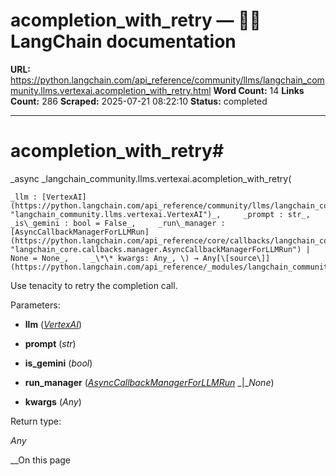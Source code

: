 # acompletion_with_retry — 🦜🔗 LangChain  documentation

**URL:** https://python.langchain.com/api_reference/community/llms/langchain_community.llms.vertexai.acompletion_with_retry.html
**Word Count:** 14
**Links Count:** 286
**Scraped:** 2025-07-21 08:22:10
**Status:** completed

---

# acompletion\_with\_retry\#

_async _langchain\_community.llms.vertexai.acompletion\_with\_retry\(

    _llm : [VertexAI](https://python.langchain.com/api_reference/community/llms/langchain_community.llms.vertexai.VertexAI.html#langchain_community.llms.vertexai.VertexAI "langchain_community.llms.vertexai.VertexAI")_,     _prompt : str_,     _is\_gemini : bool = False_,     _run\_manager : [AsyncCallbackManagerForLLMRun](https://python.langchain.com/api_reference/core/callbacks/langchain_core.callbacks.manager.AsyncCallbackManagerForLLMRun.html#langchain_core.callbacks.manager.AsyncCallbackManagerForLLMRun "langchain_core.callbacks.manager.AsyncCallbackManagerForLLMRun") | None = None_,     _\*\* kwargs: Any_, \) → Any[\[source\]](https://python.langchain.com/api_reference/_modules/langchain_community/llms/vertexai.html#acompletion_with_retry)\#     

Use tenacity to retry the completion call.

Parameters:     

  * **llm** \([_VertexAI_](https://python.langchain.com/api_reference/community/llms/langchain_community.llms.vertexai.VertexAI.html#langchain_community.llms.vertexai.VertexAI "langchain_community.llms.vertexai.VertexAI")\)

  * **prompt** \(_str_\)

  * **is\_gemini** \(_bool_\)

  * **run\_manager** \([_AsyncCallbackManagerForLLMRun_](https://python.langchain.com/api_reference/core/callbacks/langchain_core.callbacks.manager.AsyncCallbackManagerForLLMRun.html#langchain_core.callbacks.manager.AsyncCallbackManagerForLLMRun "langchain_core.callbacks.manager.AsyncCallbackManagerForLLMRun") _|__None_\)

  * **kwargs** \(_Any_\)

Return type:     

_Any_

__On this page